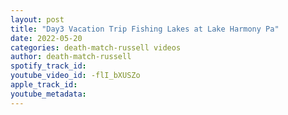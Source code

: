 ```yaml
---
layout: post
title: "Day3 Vacation Trip Fishing Lakes at Lake Harmony Pa"
date: 2022-05-20
categories: death-match-russell videos
author: death-match-russell
spotify_track_id: 
youtube_video_id: -flI_bXUSZo
apple_track_id: 
youtube_metadata: 
---
```


